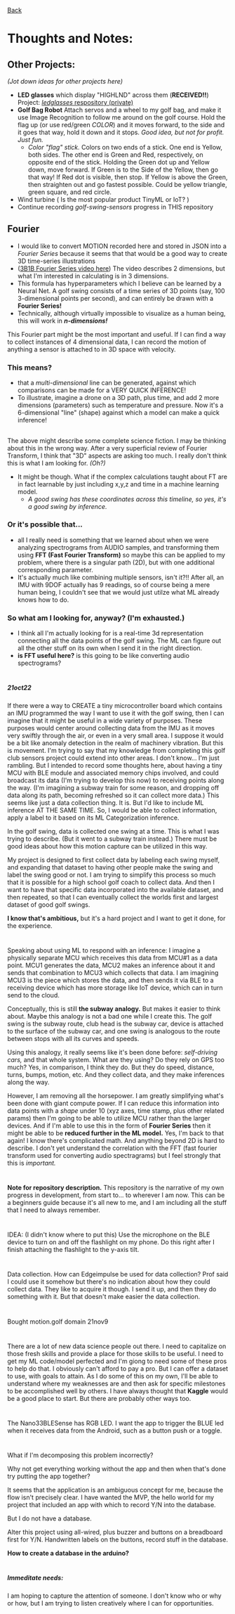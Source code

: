 [Back](activity.md)

# Thoughts and Notes:

## Other Projects:
_(Jot down ideas for other projects here)_
- **LED glasses** which display "HIGHLND" across them (**RECEIVED!!**) Project: [_ledglasses_ respository (private)](https://github.com/jeffreysorgen/ledglasses)
- **Golf Bag Robot** Attach servos and a wheel to my golf bag, and make it use Image Recognition to follow me around on the golf course. Hold the flag up (or use red/green _COLOR_) and it moves forward, to the side and it goes that way, hold it down and it stops. _Good idea, but not for profit. Just fun._
  - _Color "flag" stick._ Colors on two ends of a stick. One end is Yellow, both sides. The other end is Green and Red, respectively, on opposite end of the stick. Holding the Green dot up and Yellow down, move forward. If Green is to the Side of the Yellow, then go that way! If Red dot is visible, then stop. If Yellow is above the Green, then straighten out and go fastest possible. Could be yellow triangle, green square, and red circle.
- Wind turbine ( Is the most popular product TinyML or IoT? )
- Continue recording _golf-swing-sensors_ progress in THIS repository


## Fourier
- I would like to convert MOTION recorded here and stored in JSON into a _Fourier Series_ because it seems that that would be a good way to create 3D time-series illustrations
- ([3B1B Fourier Series video here](https://youtu.be/r6sGWTCMz2k?t=1226)) The video describes 2 dimensions, but what I'm interested in calculating is in 3 dimensions.
- This formula has hyperparameters which I believe can be learned by a Neural Net. A golf swing consists of a time series of 3D points (say, 100 3-dimensional points per second), and can entirely be drawn with a **Fourier Series!**
- Technically, although virtually impossible to visualize as a human being, this will work in _**n-dimensions!**_ 

This Fourier part might be the most important and useful.
If I can find a way to collect instances of 4 dimensional data, I can record the motion of anything a sensor is attached to in 3D space with velocity.

### This means?
- that a _multi-dimensional_ line can be generated, against which comparisons can be made for a VERY QUICK INFERENCE!
- To illustrate, imagine a drone on a 3D path, plus time, and add 2 more dimensions (parameters) such as temperature and pressure. Now it's a 6-dimensional "line" (shape) against which a model can make a quick inference!
##
The above might describe some complete science fiction. I  may be thinking about this in the wrong way. After a very superficial review of Fourier Transform, I think that "3D" aspects are asking too much. I really don't think this is what I am looking for. _(Oh?)_
- It might be though. What if the complex calculations taught about FT are in fact learnable by just including x,y,z and time in a machine learning model.
  - _A good swing has these coordinates across this timeline, so yes, it's a good swing by inference._

### Or it's possible that...
- all I really need is something that we learned about when we were analyzing spectrograms from AUDIO samples, and transforming them using **FFT (Fast Fourier Transform)** so maybe this can be applied to my problem, where there is a singular path (2D), but with one additional corresponding parameter.
- It's actually much like combining multiple sensors, isn't it?!! After all, an IMU with 9DOF actually has 9 readings, so of course being a mere human being, I couldn't see that we would just utilze what ML already knows how to do.

### So what am I looking for, anyway? (I'm exhausted.)
- I think all I'm actually looking for is a real-time 3d representation connecting all the data points of the golf swing. The ML can figure out all the other stuff on its own when I send it in the right direction.
- **is FFT useful here?** is this going to be like converting audio spectrograms?
#
##### 21oct22
If there were a way to CREATE a tiny microcontroller board which contains an IMU programmed the way I want to use it with the golf swing, then I can imagine that it might be useful in a wide variety of purposes.
These purposes would center around collecting data from the IMU as it moves very swiftly through the air, or even in a very small area.
I suppose it would be a bit like anomaly detection in the realm of machinery vibration.
But this is movement.
I'm trying to say that my knowledge from completing this golf club sensors project could extend into other areas.
I don't know... I'm just rambling. But I intended to record some thoughts here, about having a tiny MCU with BLE module and associated memory chips involved, and could broadcast its data (I'm trying to develop this now) to receiving points along the way. (I'm imagining a subway train for some reason, and dropping off data along its path, becoming refreshed so it can collect more data.)
This seems like just a data collection thing. It is. But I'd like to include ML inference AT THE SAME TIME. So, I would be able to collect information, apply a label to it based on its ML Categorization inference.

In the golf swing, data is collected one swing at a time. This is what I was trying to describe. (But it went to a subway train instead.) There must be good ideas about how this motion capture can be utilized in this way.

My project is designed to first collect data by labeling each swing myself, and expanding that dataset to having other people make the swing and label the swing good or not.
I am trying to simplify this process so much that it is possible for a high school golf coach to collect data.
And then I want to have that specific data incorporated into the available dataset, and then repeated, so that I can eventually collect the worlds first and largest dataset of good golf swings. 

**I know that's ambitious,** but it's a hard project and I want to get it done, for the experience.
#
Speaking about using ML to respond with an inference: I imagine a physically separate MCU which receives this data from MCU#1 as a data point. MCU1 generates the data, MCU2 makes an inference about it and sends that combination to MCU3 which collects that data. I am imagining MCU3 is the piece which stores the data, and then sends it via BLE to a receiving device which has more storage like IoT device, which can in turn send to the cloud.

Conceptually, this is still **the subway analogy.** But makes it easier to think about. Maybe this analogy is not a bad one while I create this. The golf swing is the subway route, club head is the subway car, device is attached to the surface of the subway car, and one swing is analogous to the route between stops with all its curves and speeds.

Using this analogy, it really seems like it's been done before: _self-driving cars,_ and that whole system. What are they using? Do they rely on GPS too much? Yes, in comparison, I think they do. But they do speed, distance, turns, bumps, motion, etc. And they collect data, and they make inferences along the way.

However, I am removing all the horsepower. I am greatly simplifying what's been done with giant compute power. If I can reduce this information into data points with a _shape_ under 10 (xyz axes, time stamp, plus other related params) then I'm going to be able to utilize MCU rather than the larger devices. And if I'm able to use this in the form of **Fourier Series** then it might be able to be **reduced further in the ML model.** Yes, I'm back to that again! I know there's complicated math. And anything beyond 2D is hard to describe. I don't yet understand the correlation with the FFT (fast fourier transform used for converting audio spectragrams) but I feel strongly that this is _important._
##
#
#
##
**Note for repository description.** This repository is the narrative of my own progress in development, from start to... to wherever I am now. This can be a beginners guide because it's all new to me, and I am including all the stuff that I need to always remember.
#
IDEA: (I didn't know where to put this)
Use the microphone on the BLE device to turn on and off the flashlight on my phone.
Do this right after I finish attaching the flashlight to the y-axis tilt.
#
Data collection. How can Edgeimpulse be used for data collection? Prof said I could use it somehow but there's no indication about how they could collect data. They like to acquire it though. I send it up, and then they do something with it. But that doesn't make easier the data collection.
#
Bought motion.golf domain 21nov9
#
There are a lot of new data science people out there. I need to capitalize on those fresh skills and provide a place for those skills to be useful. 
I need to get my ML code/model perfected and I'm giong to need some of these pros to help do that.
I obviously can't afford to pay a pro. But I can offer a dataset to use, with goals to attain.
As I do some of this on my own, I'll be able to understand where my weaknesses are and then ask for specific milestones to be accomplished well by others.
I have always thought that **Kaggle** would be a good place to start. But there are probably other ways too.
#
The Nano33BLESense has RGB LED. I want the app to trigger the BLUE led when it receives data from the Android, such as a button push or a toggle.
##
#
#
##
What if I'm decomposing this problem incorrectly?

Why not get everything working without the app and then when that's done try putting the app together?

It seems that the application is an ambiguous concept for me, because the flow isn't precisely clear.
I have wanted the MVP, the hello world for my project that included an app with which to record Y/N into the database.

But I do not have a database.

Alter this project using all-wired, plus buzzer and buttons on a breadboard first for Y/N.
Handwritten labels on the buttons, record stuff in the database.

**How to create a database in the arduino?**



#
##### Immeditate needs:
I am hoping to capture the attention of someone. I don't know who or why or how, but I am trying to listen creatively where I can for opportunities.
